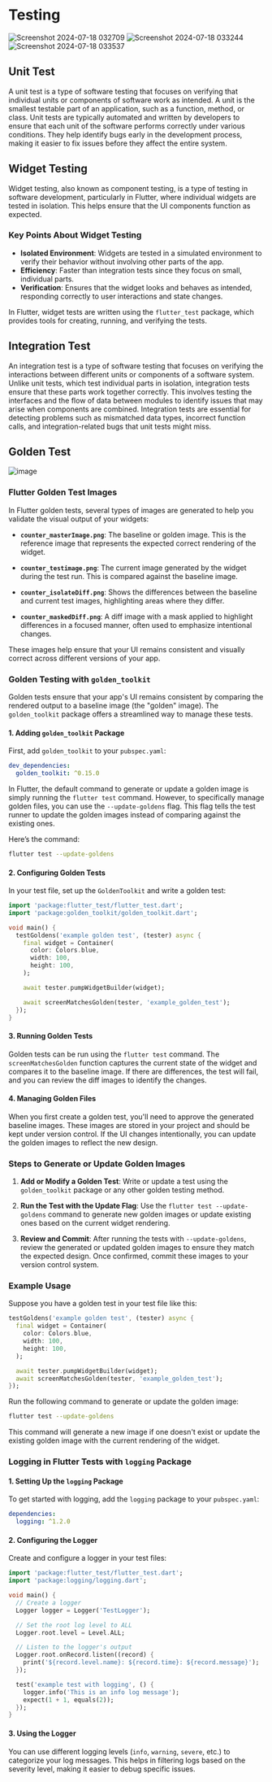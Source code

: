 # Testing

![Screenshot 2024-07-18 032709](https://github.com/user-attachments/assets/ee9ae588-d9ea-4483-a445-e4b5fb12919f)
![Screenshot 2024-07-18 033244](https://github.com/user-attachments/assets/44889f47-ecde-4e0f-8133-712966036232)
![Screenshot 2024-07-18 033537](https://github.com/user-attachments/assets/4b3eb686-59ce-434c-be60-e30c80f26216)

## Unit Test
A unit test is a type of software testing that focuses on verifying that individual units or components of software work as intended. A unit is the smallest testable part of an application, such as a function, method, or class. Unit tests are typically automated and written by developers to ensure that each unit of the software performs correctly under various conditions. They help identify bugs early in the development process, making it easier to fix issues before they affect the entire system.

## Widget Testing
Widget testing, also known as component testing, is a type of testing in software development, particularly in Flutter, where individual widgets are tested in isolation. This helps ensure that the UI components function as expected.

### Key Points About Widget Testing
- **Isolated Environment**: Widgets are tested in a simulated environment to verify their behavior without involving other parts of the app.
- **Efficiency**: Faster than integration tests since they focus on small, individual parts.
- **Verification**: Ensures that the widget looks and behaves as intended, responding correctly to user interactions and state changes.

In Flutter, widget tests are written using the `flutter_test` package, which provides tools for creating, running, and verifying the tests.

## Integration Test
An integration test is a type of software testing that focuses on verifying the interactions between different units or components of a software system. Unlike unit tests, which test individual parts in isolation, integration tests ensure that these parts work together correctly. This involves testing the interfaces and the flow of data between modules to identify issues that may arise when components are combined. Integration tests are essential for detecting problems such as mismatched data types, incorrect function calls, and integration-related bugs that unit tests might miss.

## Golden Test
![image](https://github.com/user-attachments/assets/a7742842-9ba2-488d-bb5b-50bdc661fbb4)

### Flutter Golden Test Images

In Flutter golden tests, several types of images are generated to help you validate the visual output of your widgets:

- **`counter_masterImage.png`**: The baseline or golden image. This is the reference image that represents the expected correct rendering of the widget.

- **`counter_testimage.png`**: The current image generated by the widget during the test run. This is compared against the baseline image.

- **`counter_isolateDiff.png`**: Shows the differences between the baseline and current test images, highlighting areas where they differ.

- **`counter_maskedDiff.png`**: A diff image with a mask applied to highlight differences in a focused manner, often used to emphasize intentional changes.

These images help ensure that your UI remains consistent and visually correct across different versions of your app.

### **Golden Testing with `golden_toolkit`**

Golden tests ensure that your app's UI remains consistent by comparing the rendered output to a baseline image (the "golden" image). The `golden_toolkit` package offers a streamlined way to manage these tests.

#### **1. Adding `golden_toolkit` Package**
First, add `golden_toolkit` to your `pubspec.yaml`:

```yaml
dev_dependencies:
  golden_toolkit: ^0.15.0
```


In Flutter, the default command to generate or update a golden image is simply running the `flutter test` command. However, to specifically manage golden files, you can use the `--update-goldens` flag. This flag tells the test runner to update the golden images instead of comparing against the existing ones.

Here’s the command:

```bash
flutter test --update-goldens
```

#### **2. Configuring Golden Tests**
In your test file, set up the `GoldenToolkit` and write a golden test:

```dart
import 'package:flutter_test/flutter_test.dart';
import 'package:golden_toolkit/golden_toolkit.dart';

void main() {
  testGoldens('example golden test', (tester) async {
    final widget = Container(
      color: Colors.blue,
      width: 100,
      height: 100,
    );

    await tester.pumpWidgetBuilder(widget);

    await screenMatchesGolden(tester, 'example_golden_test');
  });
}
```

#### **3. Running Golden Tests**
Golden tests can be run using the `flutter test` command. The `screenMatchesGolden` function captures the current state of the widget and compares it to the baseline image. If there are differences, the test will fail, and you can review the diff images to identify the changes.

#### **4. Managing Golden Files**
When you first create a golden test, you'll need to approve the generated baseline images. These images are stored in your project and should be kept under version control. If the UI changes intentionally, you can update the golden images to reflect the new design.


### Steps to Generate or Update Golden Images

1. **Add or Modify a Golden Test**: Write or update a test using the `golden_toolkit` package or any other golden testing method.

2. **Run the Test with the Update Flag**: Use the `flutter test --update-goldens` command to generate new golden images or update existing ones based on the current widget rendering.

3. **Review and Commit**: After running the tests with `--update-goldens`, review the generated or updated golden images to ensure they match the expected design. Once confirmed, commit these images to your version control system.

### Example Usage

Suppose you have a golden test in your test file like this:

```dart
testGoldens('example golden test', (tester) async {
  final widget = Container(
    color: Colors.blue,
    width: 100,
    height: 100,
  );

  await tester.pumpWidgetBuilder(widget);
  await screenMatchesGolden(tester, 'example_golden_test');
});
```

Run the following command to generate or update the golden image:

```bash
flutter test --update-goldens
```

This command will generate a new image if one doesn't exist or update the existing golden image with the current rendering of the widget.


### **Logging in Flutter Tests with `logging` Package**

#### **1. Setting Up the `logging` Package**
To get started with logging, add the `logging` package to your `pubspec.yaml`:

```yaml
dependencies:
  logging: ^1.2.0
```

#### **2. Configuring the Logger**
Create and configure a logger in your test files:

```dart
import 'package:flutter_test/flutter_test.dart';
import 'package:logging/logging.dart';

void main() {
  // Create a logger
  Logger logger = Logger('TestLogger');

  // Set the root log level to ALL
  Logger.root.level = Level.ALL;

  // Listen to the logger's output
  Logger.root.onRecord.listen((record) {
    print('${record.level.name}: ${record.time}: ${record.message}');
  });

  test('example test with logging', () {
    logger.info('This is an info log message');
    expect(1 + 1, equals(2));
  });
}
```

#### **3. Using the Logger**
You can use different logging levels (`info`, `warning`, `severe`, etc.) to categorize your log messages. This helps in filtering logs based on the severity level, making it easier to debug specific issues.
